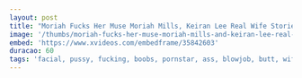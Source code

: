 ```yaml
---
layout: post
title: "Moriah Fucks Her Muse Moriah Mills, Keiran Lee Real Wife Stories"
image: '/thumbs/moriah-fucks-her-muse-moriah-mills-and-keiran-lee-real-wife-stories-at-http-bit-ly-brazzersfull.jpg'
embed: 'https://www.xvideos.com/embedframe/35842603'
duracao: 60
tags: 'facial, pussy, fucking, boobs, pornstar, ass, blowjob, butt, wife, fuck, busty, ebony, bigboobs, bigass, pussyfucking, brazzers, realwifestories, big-butt, keiranlee, moriahmills'
---
```

